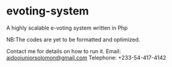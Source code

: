 # evoting-system
A highly scalable e-voting system written in Php 

NB:The codes are yet to be formatted and optimized. 

Contact me for details on how to run it. 
Email: aidoojuniorsolomon@gmail.com
Telephone: +233-54-417-4142 
